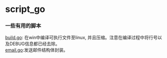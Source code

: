 # script_go
### 一些有用的脚本
[build.go](https://github.com/QYLGitHub/script_go/edit/master/build.go): 在win中编译可执行文件至linux, 并且压缩。注意在编译过程中将行号以及DEBUG信息都已经去除。<br>
[email.go](https://github.com/PerrorOne/script_go/blob/master/email.go):发送邮件结构体封装。
